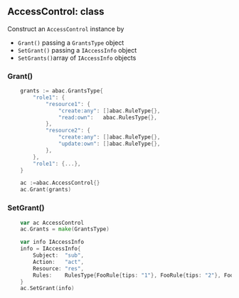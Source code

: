 ## AccessControl: class

Construct an `AccessControl` instance by 
- `Grant()` passing a `GrantsType` object
- `SetGrant()` passing a `IAccessInfo` object
- `SetGrants()`array of `IAccessInfo` objects
### Grant()
``` go
	grants := abac.GrantsType{
		"role1": {
			"resource1": {
				"create:any": []abac.RuleType{},
				"read:own":   abac.RulesType{},
			},
			"resource2": {
				"create:any": []abac.RuleType{},
				"update:own": []abac.RuleType{},
			},
		},
		"role1": {...},
	}

	ac :=abac.AccessControl{}
	ac.Grant(grants)
```
### SetGrant()
``` go
	var ac AccessControl
	ac.Grants = make(GrantsType)

	var info IAccessInfo
	info = IAccessInfo{
		Subject:  "sub",
		Action:   "act",
		Resource: "res",
		Rules:    RulesType{FooRule{tips: "1"}, FooRule{tips: "2"}, FooRule{tips: "3"}},
	}
	ac.SetGrant(info)
```